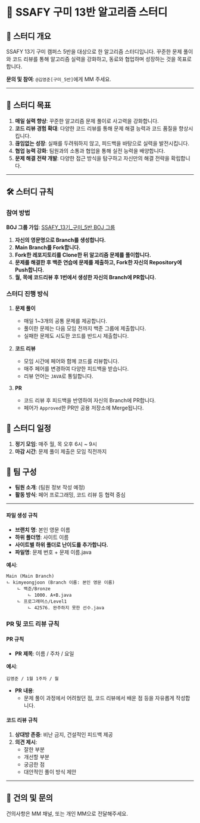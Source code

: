 
# 🚀 SSAFY 구미 13반 알고리즘 스터디

## 🎯 스터디 개요

SSAFY 13기 구미 캠퍼스 5반을 대상으로 한 알고리즘 스터디입니다. 꾸준한 문제 풀이와 코드 리뷰를 통해 알고리즘 실력을 강화하고, 동료와 협업하며 성장하는 것을 목표로 합니다.

**문의 및 참여**: `@김영준[구미_5반]`에게 MM 주세요.

---

## 📌 스터디 목표

1. **매일 실력 향상**: 꾸준한 알고리즘 문제 풀이로 사고력을 강화합니다.
2. **코드 리뷰 경험 확대**: 다양한 코드 리뷰를 통해 문제 해결 능력과 코드 품질을 향상시킵니다.
3. **끊임없는 성장**: 실패를 두려워하지 않고, 피드백을 바탕으로 실력을 발전시킵니다.
4. **협업 능력 강화**: 팀원과의 소통과 협업을 통해 실전 능력을 배양합니다.
5. **문제 해결 전략 개발**: 다양한 접근 방식을 탐구하고 자신만의 해결 전략을 확립합니다.

---

## 🛠️ 스터디 규칙

### 참여 방법

**BOJ 그룹 가입**: [SSAFY_13기_구미_5반 BOJ 그룹]( https://www.acmicpc.net/group/22689 )

1. **자신의 영문명으로 Branch를 생성합니다.**
2. **Main Branch를 Fork합니다.**
3. **Fork한 레포지토리를 Clone한 뒤 알고리즘 문제를 풀이합니다.**
4. **문제를 해결한 후 백준 연습에 문제를 제출하고, Fork한 자신의 Repository에 Push합니다.**
5. **월, 목에 코드리뷰 후 1번에서 생성한 자신의 Branch에 PR합니다.**

### 스터디 진행 방식

1. **문제 풀이**
    - 매일 1~3개의 공통 문제를 제공합니다.
    - 풀이한 문제는 다음 모임 전까지 백준 그룹에 제출합니다.
    - 실패한 문제도 시도한 코드를 반드시 제출합니다.

2. **코드 리뷰**
    - 모임 시간에 페어와 함께 코드를 리뷰합니다.
    - 매주 페어를 변경하여 다양한 피드백을 받습니다.
    - 리뷰 언어는 `JAVA`로 통일합니다.

3. **PR**
    - 코드 리뷰 후 피드백을 반영하여 자신의 Branch에 PR합니다.
    - 페어가 `Approved`한 PR만 공용 저장소에 Merge됩니다.

## 📅 스터디 일정

1. **정기 모임**: 매주 월, 목 오후 6시 ~ 9시
2. **마감 시간**: 문제 풀이 제출은 모임 직전까지

## 👥 팀 구성

- **팀원 소개**: (팀원 정보 작성 예정)
- **활동 방식**: 페어 프로그래밍, 코드 리뷰 등 협력 중심

---

#### 파일 생성 규칙

- **브랜치 명**: 본인 영문 이름
- **하위 폴더명**: 사이트 이름
- **사이트별 하위 폴더로 난이도를 추가합니다.**
- **파일명**: 문제 번호 + 문제 이름.java

**예시**:
```
Main (Main Branch)
ㄴ kimyeongjoon (Branch 이름: 본인 영문 이름)
    ㄴ 백준/Bronze
        ㄴ 1000. A+B.java
    ㄴ 프로그래머스/Level1
        ㄴ 42576. 완주하지 못한 선수.java
```

### PR 및 코드 리뷰 규칙

#### PR 규칙

- **PR 제목**: 이름 / 주차 / 요일

**예시**:
```
김영준 / 1월 1주차 / 월
```

- **PR 내용**:
    - 문제 풀이 과정에서 어려웠던 점, 코드 리뷰에서 배운 점 등을 자유롭게 작성합니다.

#### 코드 리뷰 규칙

1. **상대방 존중**: 비난 금지, 건설적인 피드백 제공
2. **의견 제시**:
    - 잘한 부분
    - 개선할 부분
    - 궁금한 점
    - 대안적인 풀이 방식 제안
---

## 💬 건의 및 문의

건의사항은 MM 채널, 또는 개인 MM으로 전달해주세요.
